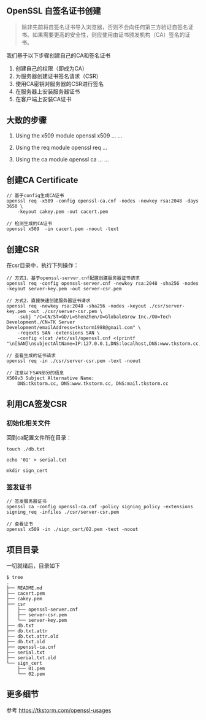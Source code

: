 ## OpenSSL 自签名证书创建

> 除非先前将自签名证书导入浏览器，否则不会向任何第三方验证自签名证书。如果需要更高的安全性，则应使用由证书颁发机构（CA）签名的证书。

我们基于以下步骤创建自己的CA和签名证书

1. 创建自己的权限（即成为CA）
2. 为服务器创建证书签名请求（CSR）
3. 使用CA密钥对服务器的CSR进行签名
4. 在服务器上安装服务器证书
5. 在客户端上安装CA证书

## 大致的步骤

1. Using the x509 module
openssl x509 ...
...

2. Using the req module
openssl req ...

3. Using the ca module
openssl ca ...
...

## 创建CA Certificate

```
// 基于config生成CA证书
openssl req -x509 -config openssl-ca.cnf -nodes -newkey rsa:2048 -days 3650 \
    -keyout cakey.pem -out cacert.pem

// 检测生成的CA证书
openssl x509  -in cacert.pem -noout -text
```

## 创建CSR 

在csr目录中，执行下列操作：

```
// 方式1，基于openssl-server.cnf配置创建服务器证书请求
openssl req -config openssl-server.cnf -newkey rsa:2048 -sha256 -nodes -keyout server-key.pem -out server-csr.pem

// 方式2，直接快速创建服务器证书请求
openssl req -newkey rsa:2048 -sha256 -nodes -keyout ./csr/server-key.pem -out ./csr/server-csr.pem \
    -subj "/C=CN/ST=GD/L=ShenZhen/O=GlobaleGrow Inc./OU=Tech Development./CN=TK Server Development/emailAddress=tkstorm1988@gmail.com" \
    -reqexts SAN -extensions SAN \
    -config <(cat /etc/ssl/openssl.cnf <(printf "\n[SAN]\nsubjectAltName=IP:127.0.0.1,DNS:localhost,DNS:www.tkstorm.cc,DNS:tkstorm.cc,DNS:::1"))

// 查看生成的证书请求
openssl req -in ./csr/server-csr.pem -text -noout

// 注意以下SAN部分的信息
X509v3 Subject Alternative Name:
    DNS:tkstorm.cc, DNS:www.tkstorm.cc, DNS:mail.tkstorm.cc
```

## 利用CA签发CSR

### 初始化相关文件

回到ca配置文件所在目录：

```
touch ./db.txt

echo '01' > serial.txt

mkdir sign_cert
```

### 签发证书

```
// 签发服务器证书
openssl ca -config openssl-ca.cnf -policy signing_policy -extensions signing_req -infiles ./csr/server-csr.pem

// 查看证书
openssl x509 -in ./sign_cert/02.pem -text -noout
```

## 项目目录
一切就绪后，目录如下

```
$ tree
.
├── README.md
├── cacert.pem
├── cakey.pem
├── csr
│   ├── openssl-server.cnf
│   ├── server-csr.pem
│   └── server-key.pem
├── db.txt
├── db.txt.attr
├── db.txt.attr.old
├── db.txt.old
├── openssl-ca.cnf
├── serial.txt
├── serial.txt.old
└── sign_cert
    ├── 01.pem
    └── 02.pem
```

## 更多细节

参考 https://tkstorm.com/openssl-usages
